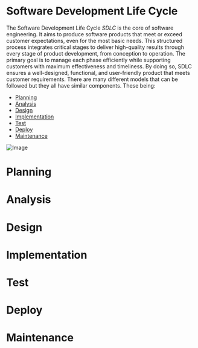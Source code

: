 # Software Development Life Cycle

The Software Development Life Cycle *SDLC* is the core of software engineering. It aims to produce software products that meet or exceed customer expectations, even for the most basic needs. This structured process integrates critical stages to deliver high-quality results through every stage of product development, from conception to operation. The primary goal is to manage each phase efficiently while supporting customers with maximum effectiveness and timeliness. By doing so, SDLC ensures a well-designed, functional, and user-friendly product that meets customer requirements. There are many different models that can be followed but they all have similar components. These being:

- [Planning](#planning)
- [Analysis](#analysis)
- [Design](#design)
- [Implementation](#implementation)
- [Test](#test)
- [Deploy](#deploy)
- [Maintenance](#maintenance)

![Image]()

# Planning
# Analysis
# Design
# Implementation
# Test
# Deploy
# Maintenance